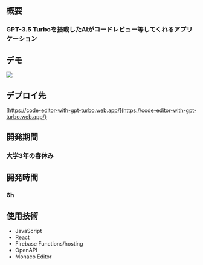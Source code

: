 ## 概要

### GPT-3.5 Turboを搭載したAIがコードレビュー等してくれるアプリケーション

## デモ

[![](https://img.youtube.com/vi/RY0uuKmd36c/0.jpg)](https://www.youtube.com/watch?v=RY0uuKmd36c)

## デプロイ先

[https://code-editor-with-gpt-turbo.web.app/](https://code-editor-with-gpt-turbo.web.app/)

## 開発期間

### 大学3年の春休み

## 開発時間

### 6h

## 使用技術

- JavaScript
- React
- Firebase Functions/hosting
- OpenAPI
- Monaco Editor
